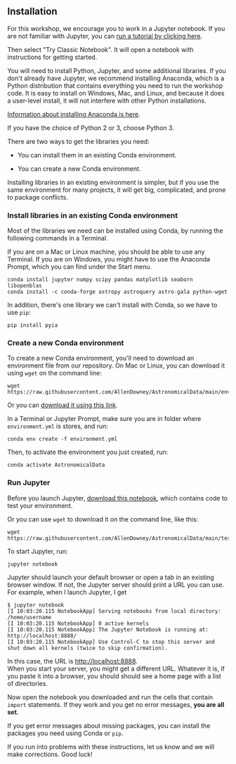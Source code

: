 ## Installation

For this workshop, we encourage you to work in a Jupyter notebook.
If you are not familiar with Jupyter, you can [run a tutorial by clicking here](https://jupyter.org/try).

Then select "Try Classic Notebook".  It will open a notebook with instructions for getting started.

You will need to install Python, Jupyter, and some additional libraries.
If you don't already have Jupyter, we recommend installing Anaconda, which is a Python distribution that 
contains everything you need to run the workshop code.  It is easy to install on Windows, Mac, and Linux, 
and because it does a user-level install, it will not interfere with other Python installations.

[Information about installing Anaconda is here](https://www.anaconda.com/distribution/).

If you have the choice of Python 2 or 3, choose Python 3.

There are two ways to get the libraries you need:

* You can install them in an existing Conda environment.

* You can create a new Conda environment.

Installing libraries in an existing environment is simpler, but if you use the same environment for many projects, it will get big, complicated, and prone to package conflicts.


### Install libraries in an existing Conda environment

Most of the libraries we need can be installed using Conda, by running the following commands in a Terminal.

If you are on a Mac or Linux machine, you should be able to use any Terminal.  If you are on Windows, you might have to use the Anaconda Prompt, which you can find under the Start menu.

```
conda install jupyter numpy scipy pandas matplotlib seaborn libopenblas
conda install -c conda-forge astropy astroquery astro-gala python-wget
```

In addition, there's one library we can't install with Conda, so we have to use `pip`:

```
pip install pyia
```

### Create a new Conda environment

To create a new Conda environment, you'll need to download an environment file from our repository.  On Mac or Linux, you can download it using `wget` on the command line: 

```
wget https://raw.githubusercontent.com/AllenDowney/AstronomicalData/main/environment.yml
```

Or you can [download it using this link](https://raw.githubusercontent.com/AllenDowney/AstronomicalData/main/environment.yml).

In a Terminal or Jupyter Prompt, make sure you are in folder where `environment.yml` is stores, and run:

```
conda env create -f environment.yml
```

Then, to activate the environment you just created, run:

```
conda activate AstronomicalData
```


### Run Jupyter

Before you launch Jupyter, [download this notebook](https://raw.githubusercontent.com/AllenDowney/AstronomicalData/main/test_setup.ipynb), which contains code to test your environment.

Or you can use `wget` to download it on the command line, like this:

```
wget https://raw.githubusercontent.com/AllenDowney/AstronomicalData/main/test_setup.ipynb
```

To start Jupyter, run:

```
jupyter notebook
```

Jupyter should launch your default browser or open a tab in an existing browser window.
If not, the Jupyter server should print a URL you can use.  For example, when I launch Jupyter, I get

```
$ jupyter notebook
[I 10:03:20.115 NotebookApp] Serving notebooks from local directory: /home/username
[I 10:03:20.115 NotebookApp] 0 active kernels
[I 10:03:20.115 NotebookApp] The Jupyter Notebook is running at: http://localhost:8888/
[I 10:03:20.115 NotebookApp] Use Control-C to stop this server and shut down all kernels (twice to skip confirmation).
```

In this case, the URL is [http://localhost:8888](http://localhost:8888).  
When you start your server, you might get a different URL.
Whatever it is, if you paste it into a browser, you should should see a home page with a list of directories.

Now open the notebook you downloaded and run the cells that contain `import` statements.
If they work and you get no error messages, **you are all set**.

If you get error messages about missing packages, you can install the packages you need using Conda or `pip`.

If you run into problems with these instructions, let us know and we will make corrections.  Good luck!


